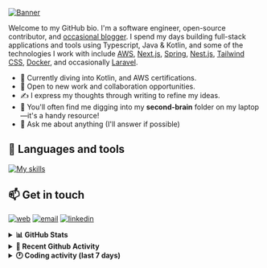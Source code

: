 [![Banner](https://raw.githubusercontent.com/wilfriedago/wilfriedago/main/assets/1.png)][website]

Welcome to my GitHub bio. I'm a software engineer, open-source contributor, and [occasional blogger][blog]. I spend my days building full-stack applications and tools using Typescript, Java & Kotlin, and some of the technologies I work with include [AWS](https://aws.amazon.com/fr/), [Next.js](https://nextjs.org/), [Spring](https://spring.io/), [Nest.js](https://nestjs.com/), [Tailwind CSS](https://github.com/tailwindlabs/tailwindcss), [Docker](https://www.docker.com/), and occasionally [Laravel](https://laravel.com/).

- 🔭 Currently diving into Kotlin, and AWS certifications.
- 👯 Open to new work and collaboration opportunities.
- ✍️ I express my thoughts through writing to refine my ideas.
- 🧠 You'll often find me digging into my **second-brain** folder on my laptop—it's a handy resource!
- 💬 Ask me about anything (I'll answer if possible)

## 🎨 Languages and tools

[![My skills](https://skillicons.dev/icons?i=typescript,js,nodejs,nest,java,kotlin,spring,python,fastapi,django,aws,docker,vscode,idea,tailwind&perline=15)](https://wilfriedago.dev/about#skills)

## 📫 Get in touch
[![web](https://img.shields.io/badge/WEBSITE-12100E?logo=google-earth&color=282A36)][website]
[![email](https://img.shields.io/badge/MAIL-12100E?logo=mailgun&color=282A36)][mail]
[![linkedin](https://img.shields.io/badge/LINKEDIN-12100E?logo=linkedin&color=282A36)][linkedin]


<details>
  <summary><b>📊 GitHub Stats</b></summary>
	<br/>
	<p align="left">
		<img width="49.5%" src="https://github-readme-stats.vercel.app/api?username=wilfriedago&show_icons=true&count_private=true&title_color=10b981&icon_color=10b981&theme=react&hide_border=true&rank_icon=github" />
		<img width="49.5%" src="https://streak-stats.demolab.com/?user=wilfriedago&hide_border=true&theme=react&ring=10b981&fire=fff&currStreakNum=fff&sideLabels=10b981&currStreakLabel=10b981&sideNums=fff" />
	</p>
</details>

<details>
  <summary><b>📅 Recent Github Activity</b></summary>
	<br>

<!--RECENT_ACTIVITY:last_update-->
Last Updated: Friday, October 25th, 2024, 4:19:37 AM
<!--RECENT_ACTIVITY:last_update_end-->

<!--RECENT_ACTIVITY:start-->
1. 🔱 Forked [wilfriedago/event-sourcing-microservices-example](undefined) from [kbastani/event-sourcing-microservices-example](https://github.com/kbastani/event-sourcing-microservices-example)<br>
2. ⭐ Starred [kbastani/event-sourcing-microservices-example](https://github.com/kbastani/event-sourcing-microservices-example)<br>
3. ⭐ Starred [copleykj/fozziejs](https://github.com/copleykj/fozziejs)<br>
4. ⬆️ Pushed 14 commit(s) to [wilfriedago/noodle](https://github.com/wilfriedago/noodle)<br>
5. ⭐ Starred [nodejs/corepack](https://github.com/nodejs/corepack)<br>
<!--RECENT_ACTIVITY:end-->
</details>

<details>
  <summary><b>🕐 Coding activity (last 7 days)</b></summary>
	<br>

<!--START_SECTION:waka-->

```python
Total Time: 42 hrs 5 mins

TypeScript        16 hrs 10 mins  █████████▒░░░░░░░░░░░░░░░   37.70 %
Java              11 hrs 31 mins  ██████▓░░░░░░░░░░░░░░░░░░   26.86 %
Drools            6 hrs 5 mins    ███▓░░░░░░░░░░░░░░░░░░░░░   14.20 %
TeX               2 hrs 37 mins   █▓░░░░░░░░░░░░░░░░░░░░░░░   06.11 %
Other             49 mins         ▒░░░░░░░░░░░░░░░░░░░░░░░░   01.93 %
```

<!--END_SECTION:waka-->
</details>

[website]: https://wilfriedago.dev
[linkedin]: https://linkedin.com/in/wilfriedago
[blog]: https://wilfriedago.dev/blog
[mail]: mailto:me@wilfriedago.dev
